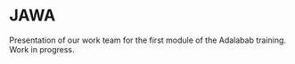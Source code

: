 # JAWA

Presentation of our work team for the first module of the Adalabab training.
Work in progress.
